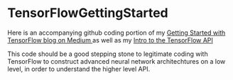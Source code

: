 # TensorFlowGettingStarted
Here is an accompanying github coding portion of my <a href=https://medium.com/@TimWroge/getting-started-with-tensorflow-introduction-to-neural-networks-7ba9eeefc47f>Getting Started with TensorFlow blog on Medium </a> as well as my <a href=https://medium.com/@TimWroge/getting-started-with-tensorflow-basics-of-the-tensorflow-api-1cc2dbdb5db8>Intro to the TensorFlow API</a>


This code should be a good stepping stone to legitimate coding with TensorFlow to construct advanced neural network architechtures on a low level, in order to understand the higher level API. 


